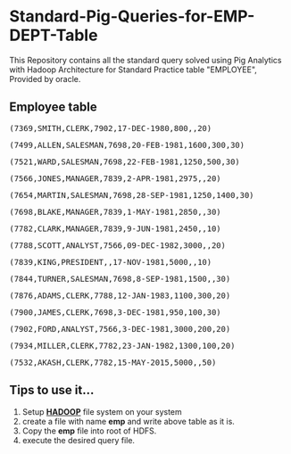 # Standard-Pig-Queries-for-EMP-DEPT-Table
This Repository contains all the standard query solved using Pig Analytics with Hadoop Architecture for Standard Practice table "EMPLOYEE", Provided by oracle.

## Employee table
<pre>(7369,SMITH,CLERK,7902,17-DEC-1980,800,,20)</pre>
<pre>(7499,ALLEN,SALESMAN,7698,20-FEB-1981,1600,300,30)</pre>
<pre>(7521,WARD,SALESMAN,7698,22-FEB-1981,1250,500,30)</pre>
<pre>(7566,JONES,MANAGER,7839,2-APR-1981,2975,,20)</pre>
<pre>(7654,MARTIN,SALESMAN,7698,28-SEP-1981,1250,1400,30)</pre>
<pre>(7698,BLAKE,MANAGER,7839,1-MAY-1981,2850,,30)</pre>
<pre>(7782,CLARK,MANAGER,7839,9-JUN-1981,2450,,10)</pre>
<pre>(7788,SCOTT,ANALYST,7566,09-DEC-1982,3000,,20)</pre>
<pre>(7839,KING,PRESIDENT,,17-NOV-1981,5000,,10)</pre>
<pre>(7844,TURNER,SALESMAN,7698,8-SEP-1981,1500,,30)</pre>
<pre>(7876,ADAMS,CLERK,7788,12-JAN-1983,1100,300,20)</pre>
<pre>(7900,JAMES,CLERK,7698,3-DEC-1981,950,100,30)</pre>
<pre>(7902,FORD,ANALYST,7566,3-DEC-1981,3000,200,20)</pre>
<pre>(7934,MILLER,CLERK,7782,23-JAN-1982,1300,100,20)</pre>
<pre>(7532,AKASH,CLERK,7782,15-MAY-2015,5000,,50)</pre>

## Tips to use it...
<ol type='1'>
<li>Setup <strong><a href = "https://www.guru99.com/how-to-install-hadoop.html">HADOOP</a></strong> file system on your system</li>
<li>create a file with name <strong>emp</strong> and write above table as it is.</li>
<li>Copy the <strong>emp</strong> file into root of HDFS.</li>
<li>execute the desired query file.</li>
</ol>